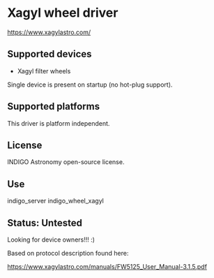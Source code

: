 # Xagyl wheel driver

https://www.xagylastro.com/

## Supported devices

* Xagyl filter wheels

Single device is present on startup (no hot-plug support).

## Supported platforms

This driver is platform independent.

## License

INDIGO Astronomy open-source license.

## Use

indigo_server indigo_wheel_xagyl

## Status: Untested

Looking for device owners!!! :)

Based on protocol description found here:

https://www.xagylastro.com/manuals/FW5125_User_Manual-3.1.5.pdf
